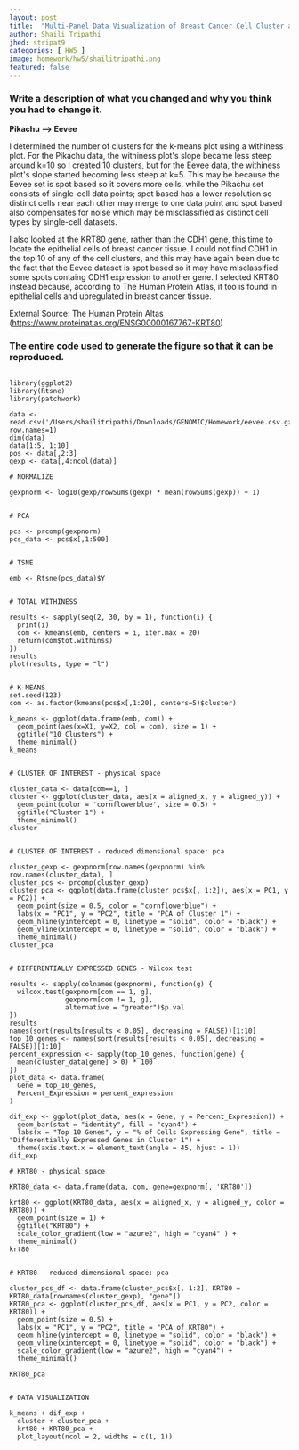 ```yaml
---
layout: post
title:  "Multi-Panel Data Visualization of Breast Cancer Cell Cluster and Genes - Eevee"
author: Shaili Tripathi
jhed: stripat9
categories: [ HW5 ]
image: homework/hw5/shailitripathi.png
featured: false
---
```


### Write a description of what you changed and why you think you had to change it. 

**Pikachu --> Eevee**

I determined the number of clusters for the k-means plot using a withiness plot. For the Pikachu data, the withiness plot's slope became less steep around k=10 so I created 10 clusters, but for the Eevee data, the withiness plot's slope started becoming less steep at k=5. This may be because the Eevee set is spot based so it covers more cells, while the Pikachu set consists of single-cell data points; spot based has a lower resolution so distinct cells near each other may merge to one data point and spot based also compensates for noise which may be misclassified as distinct cell types by single-cell datasets. 

I also looked at the KRT80 gene, rather than the CDH1 gene, this time to locate the epithelial cells of breast cancer tissue. I could not find CDH1 in the top 10 of any of the cell clusters, and this may have again been due to the fact that the Eevee dataset is spot based so it may have misclassified some spots containg CDH1 expression to another gene. I selected KRT80 instead because, according to The Human Protein Atlas, it too is found in epithelial cells and upregulated in breast cancer tissue. 

External Source: The Human Protein Altas (https://www.proteinatlas.org/ENSG00000167767-KRT80)

### The entire code used to generate the figure so that it can be reproduced.  
```{r}

library(ggplot2)
library(Rtsne)
library(patchwork)

data <- read.csv('/Users/shailitripathi/Downloads/GENOMIC/Homework/eevee.csv.gz', row.names=1)
dim(data)
data[1:5, 1:10]
pos <- data[,2:3]
gexp <- data[,4:ncol(data)]

# NORMALIZE

gexpnorm <- log10(gexp/rowSums(gexp) * mean(rowSums(gexp)) + 1)


# PCA

pcs <- prcomp(gexpnorm)
pcs_data <- pcs$x[,1:500]


# TSNE

emb <- Rtsne(pcs_data)$Y


# TOTAL WITHINESS

results <- sapply(seq(2, 30, by = 1), function(i) {
  print(i)
  com <- kmeans(emb, centers = i, iter.max = 20)
  return(com$tot.withinss)
})
results
plot(results, type = "l")


# K-MEANS
set.seed(123)
com <- as.factor(kmeans(pcs$x[,1:20], centers=5)$cluster)

k_means <- ggplot(data.frame(emb, com)) + 
  geom_point(aes(x=X1, y=X2, col = com), size = 1) + 
  ggtitle("10 Clusters") + 
  theme_minimal() 
k_means


# CLUSTER OF INTEREST - physical space

cluster_data <- data[com==1, ]
cluster <- ggplot(cluster_data, aes(x = aligned_x, y = aligned_y)) +
  geom_point(color = 'cornflowerblue', size = 0.5) + 
  ggtitle("Cluster 1") + 
  theme_minimal()
cluster


# CLUSTER OF INTEREST - reduced dimensional space: pca

cluster_gexp <- gexpnorm[row.names(gexpnorm) %in% row.names(cluster_data), ]
cluster_pcs <- prcomp(cluster_gexp)
cluster_pca <- ggplot(data.frame(cluster_pcs$x[, 1:2]), aes(x = PC1, y = PC2)) + 
  geom_point(size = 0.5, color = "cornflowerblue") + 
  labs(x = "PC1", y = "PC2", title = "PCA of Cluster 1") + 
  geom_hline(yintercept = 0, linetype = "solid", color = "black") +
  geom_vline(xintercept = 0, linetype = "solid", color = "black") + 
  theme_minimal() 
cluster_pca


# DIFFERENTIALLY EXPRESSED GENES - Wilcox test

results <- sapply(colnames(gexpnorm), function(g) {
  wilcox.test(gexpnorm[com == 1, g], 
              gexpnorm[com != 1, g], 
              alternative = "greater")$p.val
})
results
names(sort(results[results < 0.05], decreasing = FALSE))[1:10]
top_10_genes <- names(sort(results[results < 0.05], decreasing = FALSE))[1:10]
percent_expression <- sapply(top_10_genes, function(gene) {
  mean(cluster_data[gene] > 0) * 100
})
plot_data <- data.frame(
  Gene = top_10_genes,
  Percent_Expression = percent_expression
)

dif_exp <- ggplot(plot_data, aes(x = Gene, y = Percent_Expression)) +
  geom_bar(stat = "identity", fill = "cyan4") +
  labs(x = "Top 10 Genes", y = "% of Cells Expressing Gene", title = "Differentially Expressed Genes in Cluster 1") +
  theme(axis.text.x = element_text(angle = 45, hjust = 1)) 
dif_exp

# KRT80 - physical space

KRT80_data <- data.frame(data, com, gene=gexpnorm[, 'KRT80'])

krt80 <- ggplot(KRT80_data, aes(x = aligned_x, y = aligned_y, color = KRT80)) +
  geom_point(size = 1) +
  ggtitle("KRT80") + 
  scale_color_gradient(low = "azure2", high = "cyan4" ) +
  theme_minimal()
krt80


# KRT80 - reduced dimensional space: pca

cluster_pcs_df <- data.frame(cluster_pcs$x[, 1:2], KRT80 = KRT80_data[rownames(cluster_gexp), "gene"])
KRT80_pca <- ggplot(cluster_pcs_df, aes(x = PC1, y = PC2, color = KRT80)) + 
  geom_point(size = 0.5) + 
  labs(x = "PC1", y = "PC2", title = "PCA of KRT80") + 
  geom_hline(yintercept = 0, linetype = "solid", color = "black") +
  geom_vline(xintercept = 0, linetype = "solid", color = "black") + 
  scale_color_gradient(low = "azure2", high = "cyan4") +
  theme_minimal() 

KRT80_pca


# DATA VISUALIZATION

k_means + dif_exp +
  cluster + cluster_pca +
  krt80 + KRT80_pca +
  plot_layout(ncol = 2, widths = c(1, 1))

```
